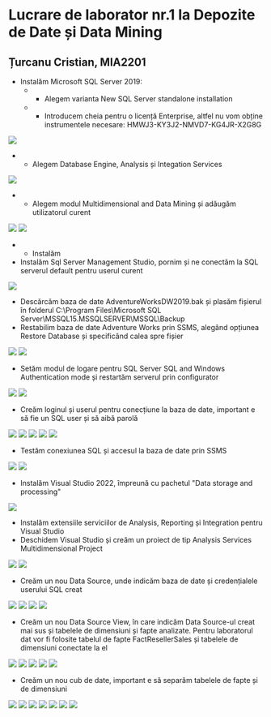 # Lucrare de laborator nr.1 la Depozite de Date și Data Mining
## Țurcanu Cristian, MIA2201

- Instalăm Microsoft SQL Server 2019:
  - - Alegem varianta New SQL Server standalone installation
  - - Introducem cheia pentru o licență Enterprise, altfel nu vom obține instrumentele necesare: HMWJ3-KY3J2-NMVD7-KG4JR-X2G8G

![](img/2.png)
  - - Alegem Database Engine, Analysis și Integation Services

![](img/3v2.png)
  - - Alegem modul Multidimensional and Data Mining și adăugăm utilizatorul curent

![](img/4v2.png)
![](img/5.png)
  - - Instalăm
- Instalăm Sql Server Management Studio, pornim și ne conectăm la SQL serverul default pentru userul curent

![](img/6.png)
- Descărcăm baza de date AdventureWorksDW2019.bak și plasăm fișierul în folderul C:\Program Files\Microsoft SQL Server\MSSQL15.MSSQLSERVER\MSSQL\Backup
- Restabilim baza de date Adventure Works prin SSMS, alegând opțiunea Restore Database și specificând calea spre fișier 

![](img/7.png)
![](img/8.png)
- Setăm modul de logare pentru SQL Server SQL and Windows Authentication mode și restartăm serverul prin configurator

![](img/9.png)
![](img/10.png)
- Creăm loginul și userul pentru conecțiune la baza de date, important e să fie un SQL user și să aibă parolă

![](img/11.png)
![](img/12.png)
![](img/13.png)
![](img/14.png)
![](img/15.png)
- Testăm conexiunea SQL și accesul la baza de date prin SSMS

![](img/16.png)
![](img/17.png)
- Instalăm Visual Studio 2022, împreună cu pachetul "Data storage and processing"

![](img/1.png)
- Instalăm extensiile serviciilor de Analysis, Reporting și Integration pentru Visual Studio
- Deschidem Visual Studio și creăm un proiect de tip Analysis Services Multidimensional Project

![](img/18.png)
![](img/19.png)
- Creăm un nou Data Source, unde indicăm baza de date și credențialele userului SQL creat

![](img/20.png)
![](img/21.png)
![](img/22.png)
![](img/23.png)
- Creăm un nou Data Source View, în care indicăm Data Source-ul creat mai sus și tabelele de dimensiuni și fapte analizate. Pentru laboratorul dat vor fi folosite tabelul de fapte FactResellerSales și tabelele de dimensiuni conectate la el

![](img/25.png)
![](img/26.png)
![](img/27.png)
![](img/28.png)
![](img/24.png)
- Creăm un nou cub de date, important e să separăm tabelele de fapte și de dimensiuni

![](img/29.png)
![](img/30.png)
![](img/31.png)
![](img/32.png)
![](img/33.png)
![](img/34.png)
![](img/35.png)